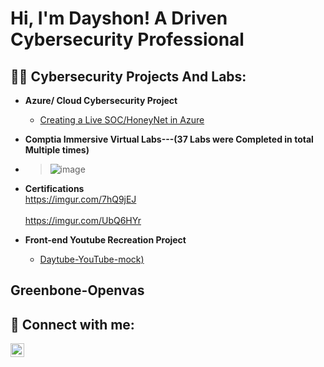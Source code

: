 <h1>Hi, I'm Dayshon! A Driven Cybersecurity Professional</a>

<h2>👨‍💻 Cybersecurity Projects And Labs:</h2>

- <b>Azure/ Cloud Cybersecurity Project</b>
  - [Creating a Live SOC/HoneyNet in Azure](https://github.com/Dayshon/HoneyNET-Sentinel-)
- <b>Comptia Immersive Virtual Labs---(37 Labs were Completed in total Multiple times)</b>
   
- ><img>![image](https://github.com/user-attachments/assets/6c2ec468-ce6b-4761-aba0-9af8ef565693)
 

- <b>Certifications</b>
  <br>https://imgur.com/7hQ9jEJ<br>
   <br>https://imgur.com/UbQ6HYr<br>

- <b>Front-end Youtube Recreation Project</b>
  - [Daytube-YouTube-mock)](https://github.com/Dayshon/Daytube-YouTube-mock)

<h2>Greenbone-Openvas</h2>

<h2> 🤳 Connect with me:</h2>



[<img align="left" alt="DayshonRutherford | LinkedIn" width="22px" src="https://www.linkedin.com/in/dayshon/" />][linkedin]



[linkedin]: https://linkedin.com/in/joshmadakor

<!--
**joshmadakor1/joshmadakor1** is a ✨ _special_ ✨ repository because its `README.md` (this file) appears on your GitHub profile.

Here are some ideas to get you started:

- 🔭 I’m currently working on ...
- 🌱 I’m currently learning ...
- 👯 I’m looking to collaborate on ...
- 🤔 I’m looking for help with ...
- 💬 Ask me about ...
- 📫 How to reach me: ...
- 😄 Pronouns: ...
- ⚡ Fun fact: ...
-->
